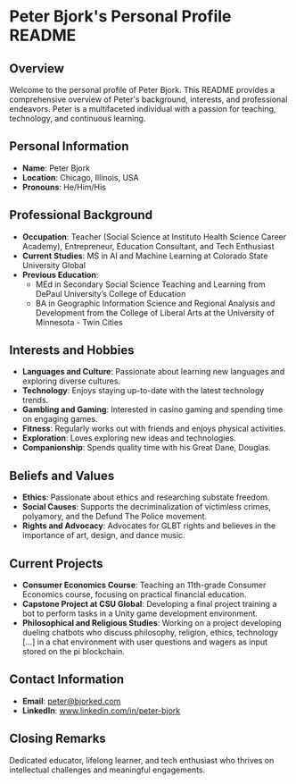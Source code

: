 # Peter Bjork's Personal Profile README

## Overview
Welcome to the personal profile of Peter Bjork. This README provides a comprehensive overview of Peter's background, interests, and professional endeavors. Peter is a multifaceted individual with a passion for teaching, technology, and continuous learning.

## Personal Information
- **Name**: Peter Bjork
- **Location**: Chicago, Illinois, USA
- **Pronouns**: He/Him/His

## Professional Background
- **Occupation**: Teacher (Social Science at Instituto Health Science Career Academy), Entrepreneur, Education Consultant, and Tech Enthusiast
- **Current Studies**: MS in AI and Machine Learning at Colorado State University Global
- **Previous Education**:
  - MEd in Secondary Social Science Teaching and Learning from DePaul University’s College of Education
  - BA in Geographic Information Science and Regional Analysis and Development from the College of Liberal Arts at the University of Minnesota - Twin Cities

## Interests and Hobbies
- **Languages and Culture**: Passionate about learning new languages and exploring diverse cultures.
- **Technology**: Enjoys staying up-to-date with the latest technology trends.
- **Gambling and Gaming**: Interested in casino gaming and spending time on engaging games.
- **Fitness**: Regularly works out with friends and enjoys physical activities.
- **Exploration**: Loves exploring new ideas and technologies.
- **Companionship**: Spends quality time with his Great Dane, Douglas.

## Beliefs and Values
- **Ethics**: Passionate about ethics and researching substate freedom.
- **Social Causes**: Supports the decriminalization of victimless crimes, polyamory, and the Defund The Police movement.
- **Rights and Advocacy**: Advocates for GLBT rights and believes in the importance of art, design, and dance music.

## Current Projects
- **Consumer Economics Course**: Teaching an 11th-grade Consumer Economics course, focusing on practical financial education.
- **Capstone Project at CSU Global**: Developing a final project training a bot to perform tasks in a Unity game development environment.
- **Philosophical and Religious Studies**: Working on a project developing dueling chatbots who discuss philosophy, religion, ethics, technology [...] in a chat environment with user questions and wagers as input stored on the pi blockchain.

## Contact Information
- **Email**: peter@bjorked.com
- **LinkedIn**: www.linkedin.com/in/peter-bjork

## Closing Remarks
Dedicated educator, lifelong learner, and tech enthusiast who thrives on intellectual challenges and meaningful engagements.
